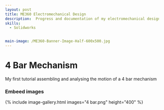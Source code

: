 ```yaml
---
layout: post
title: ME360 Electromechanical Design
description:  Progress and documentation of my electromechanical design course.
skills:
  - Solidworks
  

main-image: /ME360-Banner-Image-Half-600x500.jpg
---
```

# 4 Bar Mechanism 
My first tutorial assembling and analysing the motion of a 4 bar mechanism
### Embeed images
{% include image-gallery.html images="4 bar.png" height="400" %}

